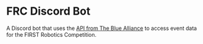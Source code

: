 # FRC Discord Bot

A Discord bot that uses the [API from The Blue Alliance](https://www.thebluealliance.com/apidocs/v3) to access event data for the FIRST Robotics Competition.
